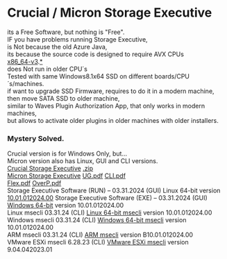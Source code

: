 # Crucial / Micron Storage Executive  </br>

its a Free Software, but nothing is "Free". </br>
IF you have problems running Storage Executive, </br>
is Not because the old Azure Java, </br>
its because the source code is designed to require AVX CPUs </br>
[x86_64-v3](https://en.wikipedia.org/wiki/X86-64#Microarchitecture_levels).[*](https://hackaday.com/2024/02/25/what-is-x86-64-v3/) </br>
does Not run in older CPU´s </br> 
Tested with same Windows8.1x64 SSD on different boards/CPU´s/machines. </br>
if want to upgrade SSD Firmware, requires to do it in a modern machine, </br>
then move SATA SSD to older machine, </br>
similar to Waves Plugin Authorization App, that only works in modern machines, </br>
but allows to activate older plugins in older machines with older installers. </br>

### Mystery Solved. </br>

Crucial version is for Windows Only, but... </br>
Micron version also has Linux, GUI and CLI versions. </br>
[Crucial Storage Executive](https://www.crucial.com/support/storage-executive) [.zip](https://www.crucial.com/content/dam/crucial/support/storage-executive-win-64.zip) </br>
[Micron Storage Executive](https://www.micron.com/sales-support/downloads/software-drivers/storage-executive-software)
[UG.pdf](https://www.micron.com/content/dam/micron/global/public/products/software/storage-executive-software/storageexecutive-user-guide-en.pdf) [CLI.pdf](https://www.micron.com/content/dam/micron/global/public/products/software/storage-executive-software/msecli/storage-executive-cli-user-guide.pdf) </br>
[Flex.pdf](https://www.micron.com/content/dam/micron/global/public/products/technical-marketing-brief/ssd-flex-capacity-feature-tech-brief.pdf) [OverP.pdf](https://www.micron.com/content/dam/micron/global/public/products/technical-marketing-brief/overprovisioning-client-ssds-in-storage-executive-windows-brief.pdf) </br>
Storage Executive Software (RUN) – 03.31.2024 (GUI) Linux 64-bit version [10.01.012024.00](https://www.micron.com/content/dam/micron/global/public/products/software/storage-executive-software/storageexecutive-linux.run)
Storage Executive Software (EXE) – 03.31.2024 (GUI) [Windows 64-bit](https://www.micron.com/content/dam/micron/global/public/products/software/storage-executive-software/storageexecutive-windows.exe) version 10.01.012024.00 </br>
Linux msecli 03.31.24 (CLI) [Linux 64-bit msecli](https://www.micron.com/content/dam/micron/global/public/products/software/storage-executive-software/msecli/msecli-linux.run) version 10.01.012024.00 </br>
Windows msecli 03.31.24 (CLI) [Windows 64-bit msecli](https://www.micron.com/content/dam/micron/global/public/products/software/storage-executive-software/msecli/msecli-windows.exe) version 10.01.012024.00 </br>
ARM msecli 03.31.24 (CLI) [ARM msecli](https://www.micron.com/content/dam/micron/global/public/products/software/storage-executive-software/msecli/msecli-arm.zip) version B10.01.012024.00 </br>
VMware ESXi msecli 6.28.23 (CLI) [VMware ESXi msecli](https://www.micron.com/content/dam/micron/global/public/products/software/storage-executive-software/msecli/msecli-vmware-esxi.zip) version 9.04.042023.01 </br>
